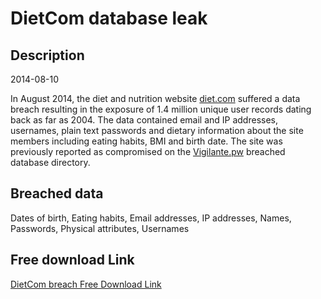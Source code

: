 # DietCom database leak

## Description

2014-08-10

In August 2014, the diet and nutrition website <a href="https://diet.com/" target="_blank" rel="noopener">diet.com</a> suffered a data breach resulting in the exposure of 1.4 million unique user records dating back as far as 2004. The data contained email and IP addresses, usernames, plain text passwords and dietary information about the site members including eating habits, BMI and birth date. The site was previously reported as compromised on the <a href="https://vigilante.pw/" target="_blank" rel="noopener">Vigilante.pw</a> breached database directory.

## Breached data

Dates of birth, Eating habits, Email addresses, IP addresses, Names, Passwords, Physical attributes, Usernames

## Free download Link

[DietCom breach Free Download Link](https://link-to.net/1229997/350.5655198734261/dynamic/?r=aHR0cHM6Ly93d3cubWVkaWFmaXJlLmNvbS92aWV3L1RKUW1wREVnZ01VN1l0VC9kaWV0LmNvbS9maWxl)